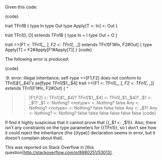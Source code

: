 Given this code:

{code}

  trait TFn1B {
    type In
    type Out
    type Apply[T <: In] <: Out
  }

  trait TFn1[I, O] extends TFn1B {
    type In = I
    type Out = O
  }

  trait >>[F1 <: TFn1[_, _], F2 <: TFn1[_, _]] extends TFn1[F1#In, F2#Out] {
    type Apply[T] = F2#Apply[F1#Apply[T]]
  }
{code}

The following error is produced:

{code}

<console>:9: error: illegal inheritance;
 self-type >>[F1,F2] does not conform to TFn1[_$1,_$4]'s selftype TFn1[_$1,_$4]
         trait >>[F1 <: TFn1[_, _], F2 <: TFn1[_, _]] extends TFn1[F1#In, F2#Out] {
                                                              ^
>>[F1,F2] <: TFn1[_$1,_$4]?
  TFn1[_$1,_$4] <: TFn1[_$1,_$4]?
    _$1 <: _$1?
      _$1 <: Nothing?
        <notype> <: Nothing?
        false
        Any <: Nothing?
          <notype> <: Nothing?
          false
        false
      false
      Any <: _$1?
        Any <: Nothing?
          <notype> <: Nothing?
          false
        false
      false
    false
  false
false
{code}

If find it highly suspicious that it cannot prove that {{_$1 <: _$1}}. Also, there isn't any constraints on the type parameters for {{TFn1}}, so I don't see how it could reject the inheritance (the {{type}} declaration seems in error, but it doesn't complain about that).

This was reported on Stack Overflow in [this question|http://stackoverflow.com/q/8980251/53013].


